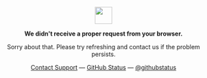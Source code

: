 <p align="center">
	<img width="40" src="https://github.githubassets.com/images/spinners/octocat-spinner-64.gif">
<p align="center"><strong>We didn't receive a proper request from your browser.</strong></p>
<p align="center">Sorry about that. Please try refreshing and contact us if the problem persists.</p>
<p align="center">
	<a href="https://www.youtube.com/watch?v=ub82Xb1C8os">Contact Support</a> —
	<a href="https://www.youtube.com/watch?v=ub82Xb1C8os">GitHub Status</a> —
	<a href="https://www.youtube.com/watch?v=ub82Xb1C8os">@githubstatus</a>
</p>
</p>
